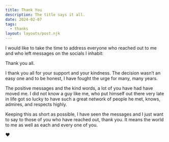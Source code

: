 ```yaml
---
title: Thank You
description: The title says it all.
date: 2024-02-07
tags:
  - thanks
layout: layouts/post.njk
---
```


I would like to take the time to address everyone who reached out to me and who left messages on the socials I inhabit:

Thank you all.

I thank you all for your support and your kindness. The decision wasn’t an easy one and to be honest, I have fought the urge for many, many years.

The positive messages and the kind words, a lot of you have had have moved me. I did not know a guy like me, who put himself out there very late in life got so lucky to have such a great network of people he met, knows, admires, and respects highly.

Keeping this as short as possible, I have seen the messages and I just want to say to those of you who have reached out, thank you. It means the world to me as well as each and every one of you.

&hearts;
